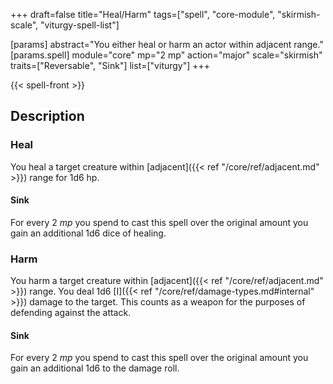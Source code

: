 +++
draft=false
title="Heal/Harm"
tags=["spell", "core-module", "skirmish-scale", "viturgy-spell-list"]

[params]
  abstract="You either heal or harm an actor within adjacent range."
  [params.spell]
    module="core"
    mp="2 mp"
    action="major"
    scale="skirmish"
    traits=["Reversable", "Sink"]
    list=["viturgy"]
+++

{{< spell-front >}}

## Description

### Heal

You heal a target creature within [adjacent]({{< ref "/core/ref/adjacent.md" >}}) range for 1d6 hp.

#### Sink

For every 2 *mp* you spend to cast this spell over the original amount you gain an additional 1d6 dice of healing.

### Harm

You harm a target creature within [adjacent]({{< ref "/core/ref/adjacent.md" >}}) range. You deal 1d6 [I]({{< ref "/core/ref/damage-types.md#internal" >}}) damage to the target. This counts as a weapon for the purposes of defending against the attack.

#### Sink

For every 2 *mp* you spend to cast this spell over the original amount you gain an additional 1d6 to the damage roll.
